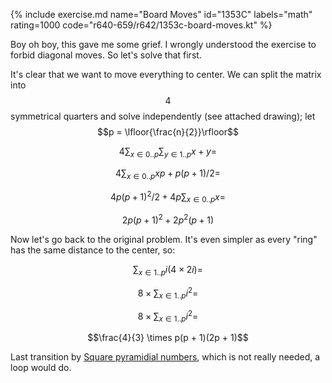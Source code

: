 {% include exercise.md name="Board Moves" id="1353C" labels="math" rating=1000 code="r640-659/r642/1353c-board-moves.kt" %}

Boy oh boy, this gave me some grief.  I wrongly understood the exercise to forbid diagonal moves.  So let's solve that first.

It's clear that we want to move everything to center.  We can split the matrix into $$4$$ symmetrical quarters and solve independently (see attached drawing); let $$p = \lfloor{\frac{n}{2}}\rfloor$$

$$4 \sum_{x \in 0..p} \sum_{y \in 1..p} x + y =$$

$$4 \sum_{x \in 0..p} x p + p (p+1) / 2 =$$

$$4 p (p+1)^2 / 2 + 4p \sum_{x \in 0..p} x =$$

$$2p(p+1)^2 + 2p^2(p + 1)$$

Now let's go back to the original problem.  It's even simpler as every "ring" has the same distance to the center, so:

$$\sum_{x \in 1..p} i (4 \times 2i) =$$

$$8 \times \sum_{x \in 1..p} i^2 =$$

$$8 \times \sum_{x \in 1..p} i^2 =$$

$$\frac{4}{3} \times p(p + 1)(2p + 1)$$

Last transition by [Square pyramidial numbers](https://en.wikipedia.org/wiki/Square_pyramidal_number), which is not really needed, a loop would do.
